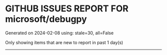 
# GITHUB ISSUES REPORT FOR microsoft/debugpy


Generated on 2024-02-08 using: stale=30, all=False


Only showing items that are new to report in past 1 day(s)


---
